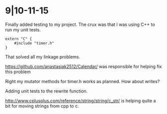 # 9|10-11-15
Finally added testing to my project. The crux was that I was using C++ to run my unit tests.
    
    extern "C" {
        #include "timer.h"
    }
    
That solved all my linkage problems.

https://github.com/anastasiak2512/Calendar/ was responsible for helping fix this problem
 
Right my mutator methods for timer.h works as planned. How about writes?

Adding unit tests to the rewrite function.

http://www.cplusplus.com/reference/string/string/c_str/ is helping quite a bit for moving strings from cpp to 
c.
